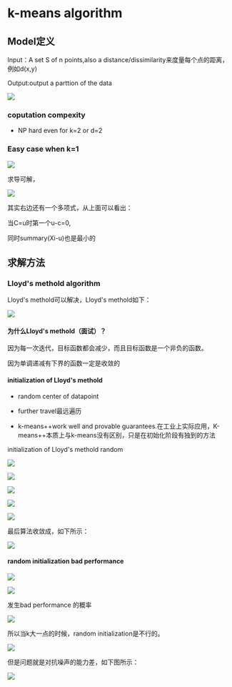 
# k-means algorithm

## Model定义
Input：A set S of n points,also a distance/dissimilarity来度量每个点的距离，例如d(x,y)

Output:output a parttion of the data

![](https://github.com/bobkentt/Learning-machine-from-scratch-pic/blob/master/alg_base/pic/clustering/1.png)

### coputation compexity
* NP hard even for k=2 or d=2

### Easy case when k=1


![](https://github.com/bobkentt/Learning-machine-from-scratch-pic/blob/master/alg_base/pic/clustering/2.png)

求导可解，


![](https://github.com/bobkentt/Learning-machine-from-scratch-pic/blob/master/alg_base/pic/clustering/3.png)

其实右边还有一个多项式，从上面可以看出：

当C=u时第一个u-c=0,

同时summary(Xi-u)也是最小的

## 求解方法
### Lloyd's methold algorithm
Lloyd's methold可以解决，Lloyd's methold如下：

![](https://github.com/bobkentt/Learning-machine-from-scratch-pic/blob/master/alg_base/pic/clustering/4.png)

#### 为什么Lloyd's methold（面试）？
因为每一次迭代，目标函数都会减少，而且目标函数是一个非负的函数。

因为单调递减有下界的函数一定是收敛的

#### initialization of Lloyd's methold

* random center of datapoint

* further travel最远遍历

* k-means++work well and provable guarantees.在工业上实际应用，K-means++本质上与k-means没有区别，只是在初始化阶段有独到的方法

initialization of Lloyd's methold random

![](https://github.com/bobkentt/Learning-machine-from-scratch-pic/blob/master/alg_base/pic/clustering/5.png)


![](https://github.com/bobkentt/Learning-machine-from-scratch-pic/blob/master/alg_base/pic/clustering/6.png)


![](https://github.com/bobkentt/Learning-machine-from-scratch-pic/blob/master/alg_base/pic/clustering/7.png)


![](https://github.com/bobkentt/Learning-machine-from-scratch-pic/blob/master/alg_base/pic/clustering/8.png)


![](https://github.com/bobkentt/Learning-machine-from-scratch-pic/blob/master/alg_base/pic/clustering/9.png)

最后算法收敛成，如下所示：

![](https://github.com/bobkentt/Learning-machine-from-scratch-pic/blob/master/alg_base/pic/clustering/10.png)

#### random initialization bad performance
![](https://github.com/bobkentt/Learning-machine-from-scratch-pic/blob/master/alg_base/pic/clustering/11.png)


![](https://github.com/bobkentt/Learning-machine-from-scratch-pic/blob/master/alg_base/pic/clustering/12.png)

发生bad performance 的概率

![](https://github.com/bobkentt/Learning-machine-from-scratch-pic/blob/master/alg_base/pic/clustering/13.png)


所以当k大一点的时候，random initialization是不行的。


![](https://github.com/bobkentt/Learning-machine-from-scratch-pic/blob/master/alg_base/pic/clustering/14.png)

但是问题就是对抗噪声的能力差，如下图所示：


![](https://github.com/bobkentt/Learning-machine-from-scratch-pic/blob/master/alg_base/pic/clustering/15.png)
